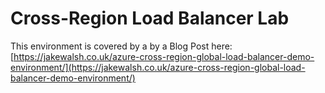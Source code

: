 # Cross-Region Load Balancer Lab

This environment is covered by a by a Blog Post here: [https://jakewalsh.co.uk/azure-cross-region-global-load-balancer-demo-environment/](https://jakewalsh.co.uk/azure-cross-region-global-load-balancer-demo-environment/)